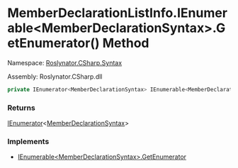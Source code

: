 # MemberDeclarationListInfo\.IEnumerable\<MemberDeclarationSyntax>\.GetEnumerator\(\) Method

Namespace: [Roslynator.CSharp.Syntax](../../README.md)

Assembly: Roslynator\.CSharp\.dll

```csharp
private IEnumerator<MemberDeclarationSyntax> IEnumerable<MemberDeclarationSyntax>.GetEnumerator()
```

### Returns

[IEnumerator](https://docs.microsoft.com/en-us/dotnet/api/system.collections.generic.ienumerator-1)\<[MemberDeclarationSyntax](https://docs.microsoft.com/en-us/dotnet/api/microsoft.codeanalysis.csharp.syntax.memberdeclarationsyntax)>

### Implements

* [IEnumerable\<MemberDeclarationSyntax>.GetEnumerator](https://docs.microsoft.com/en-us/dotnet/api/system.collections.generic.ienumerable-1.getenumerator)
